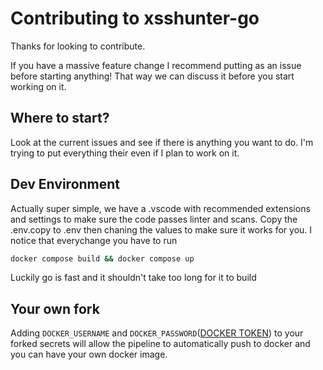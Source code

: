 # Contributing to xsshunter-go

Thanks for looking to contribute.

If you have a massive feature change I recommend putting as an issue before starting anything! That way we can discuss it before you start working on it.

## Where to start?

Look at the current issues and see if there is anything you want to do. I'm trying to put everything their even if I plan to work on it.

## Dev Environment

Actually super simple, we have a .vscode with recommended extensions and settings to make sure the code passes linter and scans.
Copy the .env.copy to .env then chaning the values to make sure it works for you. I notice that everychange you have to run 
```bash
docker compose build && docker compose up
```

Luckily go is fast and it shouldn't take too long for it to build

## Your own fork

Adding `DOCKER_USERNAME` and `DOCKER_PASSWORD`([DOCKER TOKEN](https://hub.docker.com/settings/security)) to your forked secrets will allow the pipeline to automatically push to docker and you can have your own docker image.
